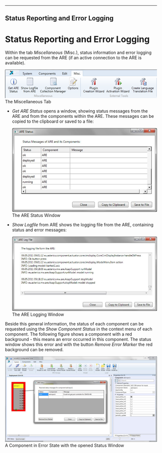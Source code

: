   
---
Status Reporting and Error Logging
---

# Status Reporting and Error Logging

Within the tab _Miscellaneous_ (Misc.), status information and error logging can be requested from the ARE (if an active connection to the ARE is available).

![Screenshot: The Miscellaneous Tab](img/Miscellaneous_Tab.png "Screenshot: The Miscellaneous Tab")  
The Miscellaneous Tab

*   _Get ARE Status_ opens a window, showing status messages from the ARE and from the components within the ARE. These messages can be copied to the clipboard or saved to a file:
    
    ![Screenshot: The ARE Status Window](img/ARE_Status_Window.jpg "Screenshot: The ARE Status Window")  
    The ARE Status Window
    
*   _Show Logfile_ from ARE shows the logging file from the ARE, containing status and error messages:
    
    ![Screenshot: The ARE Logging Window](img/ARE_Logging_Window.jpg "Screenshot: The ARE Logging Window")  
    The ARE Logging Window
    

Beside this general information, the status of each component can be requested using the _Show Component Status_ in the context menu of each component. The following figure shows a component with a red background - this means an error occurred in this component. The status window shows this error and with the button _Remove Error Marker_ the red background can be removed.

![Screenshot: A Component in Error State with the opened Status Window](img/Error_State_opened_Status_Window.jpg "Screenshot: A Component in Error State with the opened Status Window")  
A Component in Error State with the opened Status Window